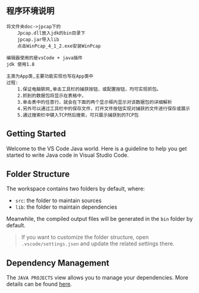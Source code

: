 ## 程序环境说明

    将文件夹doc->jpcap下的
        Jpcap.dll放入jdk的bin目录下
        jpcap.jar导入lib
        点击WinPcap_4_1_2.exe安装WinPcap
    
    编辑器使用的是vsCode + java插件
    jdk 使用1.8

    主类为App类,主要功能实现也写在App类中
    过程:
        1.保证电脑联网,单击工具栏的捕获按钮，或配置按钮，均可实现抓包。
        2.抓到的数据包将显示在表格中，
        3.单击表中的任意行，就会在下面的两个显示框内显示对该数据包的详细解析
        4.另外可以通过工具栏中的保存文件，打开文件按钮实现对捕获的文件进行保存或展示
        5.通过搜索栏中键入TCP然后搜索，可只展示捕获到的TCP包



## Getting Started

Welcome to the VS Code Java world. Here is a guideline to help you get started to write Java code in Visual Studio Code.

## Folder Structure

The workspace contains two folders by default, where:

- `src`: the folder to maintain sources
- `lib`: the folder to maintain dependencies

Meanwhile, the compiled output files will be generated in the `bin` folder by default.

> If you want to customize the folder structure, open `.vscode/settings.json` and update the related settings there.

## Dependency Management

The `JAVA PROJECTS` view allows you to manage your dependencies. More details can be found [here](https://github.com/microsoft/vscode-java-dependency#manage-dependencies).